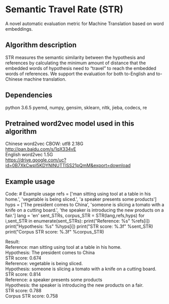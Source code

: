 # Semantic Travel Rate (STR)
A novel automatic evaluation metric for Machine Translation based on word embeddings. 

## Algorithm description
STR measures the semantic similarity between the hypothesis and references by calculating the minimum amount of distance that the embedded words of hypothesis need to “travel” to reach the embedded words of references. We support the evaluation for both to-English and to-Chinese machine translation.

## Dependencies
python 3.6.5
pyemd, numpy, gensim, sklearn, nltk, jieba, codecs, re

## Pretrained word2vec model used in this algorithm 
Chinese word2vec CBOW: utf8 2.18G     
http://pan.baidu.com/s/1qX334vE      
English word2vec 1.5G          
https://drive.google.com/uc?id=0B7XkCwpI5KDYNlNUTTlSS21pQmM&export=download

## Example usage
Code:
    # Example usage
    refs = ['man sitting using tool at a table in his home.',
                 'vegetable is being sliced.',
                'a speaker presents some products']
    hyps = ['The president comes to China',
                'someone is slicing a tomato with a knife on a cutting board.',
                'the speaker is introducing the new products on a fair.']
    lang = 'en'
    sent_STRs, corpus_STR = STR(lang,refs,hyps)
    for i,sent_STR in enumerate(sent_STRs):
        print("Reference: %s" %refs[i])
        print("Hypothesis: %s" %hyps[i])
        print("STR score: %.3f" %sent_STR)   
    print("Corpus STR score: %.3f" %corpus_STR)
 
Result:       
Reference: man sitting using tool at a table in his home.        
Hypothesis: The president comes to China       
STR score: 0.674      
Reference: vegetable is being sliced.       
Hypothesis: someone is slicing a tomato with a knife on a cutting board.      
STR score: 0.814      
Reference: a speaker presents some products       
Hypothesis: the speaker is introducing the new products on a fair.       
STR score: 0.788     
Corpus STR score: 0.758
 
    
